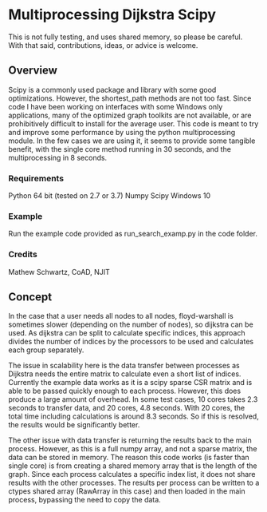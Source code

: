 # Multiprocessing Dijkstra Scipy

This is not fully testing, and uses shared memory, so please be careful.  
With that said, contributions, ideas, or advice is welcome.  

## Overview
Scipy is a commonly used package and library with some good optimizations.  However, the shortest_path methods are not too fast.  Since code I have been working on interfaces with some Windows only applications, many of the optimized graph toolkits are not available, or are prohibitively difficult to install for the average user.  This code is meant to try and improve some performance by using the python multiprocessing module.  In the few cases we are using it, it seems to provide some tangible benefit, with the single core method running in 30 seconds, and the multiprocessing in 8 seconds.  

### Requirements
Python 64 bit (tested on 2.7 or 3.7)
Numpy
Scipy
Windows 10

### Example
Run the example code provided as run_search_examp.py in the code folder. 

### Credits
Mathew Schwartz, CoAD, NJIT

## Concept
In the case that a user needs all nodes to all nodes, floyd-warshall is sometimes slower (depending on the number of nodes), so dijkstra can be used. As dijkstra can be split to calculate specific indices, this approach divides the number of indices by the processors to be used and calculates each group separately.  

The issue in scalability here is the data transfer between processes as Dijkstra needs the entire matrix to calculate even a short list of indices.  Currently the example data works as it is a scipy sparse CSR matrix and is able to be passed quickly enough to each process.  However, this does produce a large amount of overhead.  In some test cases, 10 cores takes 2.3 seconds to transfer data, and 20 cores, 4.8 seconds.  With 20 cores, the total time including calculations is around 8.3 seconds.  So if this is resolved, the results would be significantly better.  

The other issue with data transfer is returning the results back to the main process.  However, as this is a full numpy array, and not a sparse matrix, the data can be stored in memory.  The reason this code works (is faster than single core) is from creating a shared memory array that is the length of the graph. Since each process calculates a specific index list, it does not share results with the other processes.  The results per process can be written to a ctypes shared array (RawArray in this case) and then loaded in the main process, bypassing the need to copy the data.  

